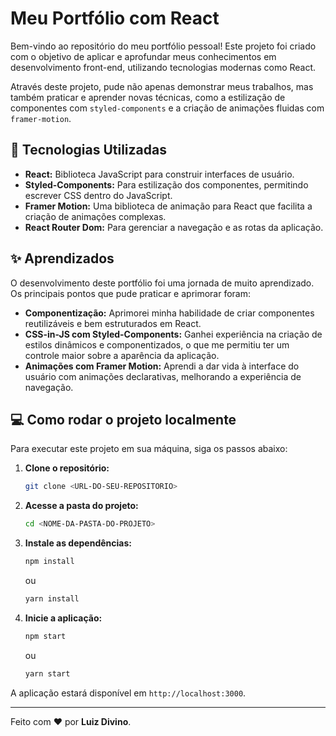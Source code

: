 # Meu Portfólio com React

Bem-vindo ao repositório do meu portfólio pessoal! Este projeto foi criado com o objetivo de aplicar e aprofundar meus conhecimentos em desenvolvimento front-end, utilizando tecnologias modernas como React.

Através deste projeto, pude não apenas demonstrar meus trabalhos, mas também praticar e aprender novas técnicas, como a estilização de componentes com `styled-components` e a criação de animações fluidas com `framer-motion`.

## 🚀 Tecnologias Utilizadas

- **React:** Biblioteca JavaScript para construir interfaces de usuário.
- **Styled-Components:** Para estilização dos componentes, permitindo escrever CSS dentro do JavaScript.
- **Framer Motion:** Uma biblioteca de animação para React que facilita a criação de animações complexas.
- **React Router Dom:** Para gerenciar a navegação e as rotas da aplicação.

## ✨ Aprendizados

O desenvolvimento deste portfólio foi uma jornada de muito aprendizado. Os principais pontos que pude praticar e aprimorar foram:

- **Componentização:** Aprimorei minha habilidade de criar componentes reutilizáveis e bem estruturados em React.
- **CSS-in-JS com Styled-Components:** Ganhei experiência na criação de estilos dinâmicos e componentizados, o que me permitiu ter um controle maior sobre a aparência da aplicação.
- **Animações com Framer Motion:** Aprendi a dar vida à interface do usuário com animações declarativas, melhorando a experiência de navegação.

## 💻 Como rodar o projeto localmente

Para executar este projeto em sua máquina, siga os passos abaixo:

1.  **Clone o repositório:**
    ```bash
    git clone <URL-DO-SEU-REPOSITORIO>
    ```

2.  **Acesse a pasta do projeto:**
    ```bash
    cd <NOME-DA-PASTA-DO-PROJETO>
    ```

3.  **Instale as dependências:**
    ```bash
    npm install
    ```
    ou
    ```bash
    yarn install
    ```

4.  **Inicie a aplicação:**
    ```bash
    npm start
    ```
    ou
    ```bash
    yarn start
    ```

A aplicação estará disponível em `http://localhost:3000`.

---

Feito com ❤️ por **Luiz Divino**.
